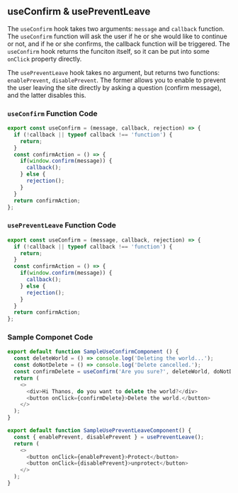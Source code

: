 ## useConfirm & usePreventLeave

The `useConfirm` hook takes two arguments: `message` and `callback` function. The `useConfirm` function will ask the user if he or she would like to continue or not, and if he or she confirms, the callback function will be triggered. The `useConfirm` hook returns the funciton itself, so it can be put into some `onClick` property directly.

The `usePreventLeave` hook takes no argument, but returns two functions: `enablePrevent`, `disablePrevent`. The former allows you to enable to prevent the user leaving the site directly by asking a question (confirm message), and the latter disables this.

### `useConfirm` Function Code

```javascript
export const useConfirm = (message, callback, rejection) => {
  if (!callback || typeof callback !== 'function') {
    return;
  }
  const confirmAction = () => {
    if(window.confirm(message)) {
      callback();
    } else {
      rejection();
    }
  }
  return confirmAction;
};
```

### `usePreventLeave` Function Code

```javascript
export const useConfirm = (message, callback, rejection) => {
  if (!callback || typeof callback !== 'function') {
    return;
  }
  const confirmAction = () => {
    if(window.confirm(message)) {
      callback();
    } else {
      rejection();
    }
  }
  return confirmAction;
};
```


### Sample Componet Code

```javascript
export default function SampleUseConfirmComponent () {
  const deleteWorld = () => console.log('Deleting the world...');
  const doNotDelete = () => console.log('Delete cancelled.');
  const confirmDelete = useConfirm('Are you sure?', deleteWorld, doNotDelete);
  return (
    <>
      <div>Hi Thanos, do you want to delete the world?</div>
      <button onClick={confirmDelete}>Delete the world.</button>
    </>
  );
}
```

```javascript
export default function SampleUsePreventLeaveComponent() {
  const { enablePrevent, disablePrevent } = usePreventLeave();
  return (
    <>
      <button onClick={enablePrevent}>Protect</button>
      <button onClick={disablePrevent}>unprotect</button>
    </>
  );
}
```

